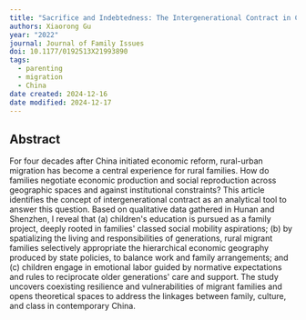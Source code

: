 ```yaml
---
title: "Sacrifice and Indebtedness: The Intergenerational Contract in Chinese Rural Migrant Families"
authors: Xiaorong Gu
year: "2022"
journal: Journal of Family Issues
doi: 10.1177/0192513X21993890
tags:
  - parenting
  - migration
  - China
date created: 2024-12-16
date modified: 2024-12-17
---
```


## Abstract

For four decades after China initiated economic reform, rural-urban migration has become a central experience for rural families. How do families negotiate economic production and social reproduction across geographic spaces and against institutional constraints? This article identifies the concept of intergenerational contract as an analytical tool to answer this question. Based on qualitative data gathered in Hunan and Shenzhen, I reveal that (a) children's education is pursued as a family project, deeply rooted in families' classed social mobility aspirations; (b) by spatializing the living and responsibilities of generations, rural migrant families selectively appropriate the hierarchical economic geography produced by state policies, to balance work and family arrangements; and (c) children engage in emotional labor guided by normative expectations and rules to reciprocate older generations' care and support. The study uncovers coexisting resilience and vulnerabilities of migrant families and opens theoretical spaces to address the linkages between family, culture, and class in contemporary China.
